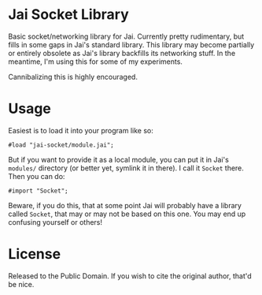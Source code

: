 # Jai Socket Library

Basic socket/networking library for Jai. Currently pretty rudimentary, but fills
in some gaps in Jai's standard library. This library may become partially or 
entirely obsolete as Jai's library backfills its networking stuff. In the meantime,
I'm using this for some of my experiments.

Cannibalizing this is highly encouraged.

# Usage

Easiest is to load it into your program like so:

```
#load "jai-socket/module.jai";
```

But if you want to provide it as a local module, you can put it in Jai's `modules/` directory
(or better yet, symlink it in there). I call it `Socket` there. Then you can do:

```
#import "Socket";
```

Beware, if you do this, that at some point Jai will probably have a library called `Socket`,
that may or may not be based on this one. You may end up confusing yourself or others!

# License

Released to the Public Domain. If you wish to cite the original author, that'd be nice.

